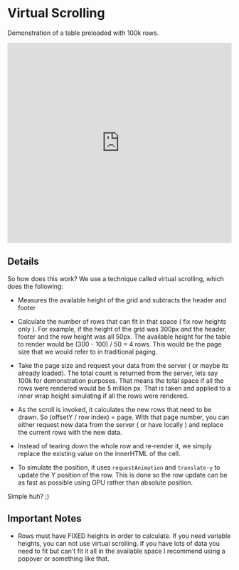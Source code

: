 # Virtual Scrolling
Demonstration of a table preloaded with 100k rows.

<iframe width="100%" height="450" frameborder="0" src="https://embed.plnkr.co/6h6oV3SpMywzR2hfDDWG?show=preview&autoCloseSidebar=true"></iframe>

## Details
So how does this work? We use a technique called virtual scrolling, which does the following:

- Measures the available height of the grid and subtracts the header and footer

- Calculate the number of rows that can fit in that space ( fix row heights only ). For example,
if the height of the grid was 300px and the header, footer and the row height was all 50px.
The available height for the table to render would be (300 - 100) / 50 = 4 rows. This would be the
page size that we would refer to in traditional paging.

- Take the page size and request your data from the server ( or maybe its already loaded). The total
count is returned from the server, lets say 100k for demonstration purposes. That means the total space
if all the rows were rendered would be 5 million px. That is taken and applied to a inner wrap height
simulating if all the rows were rendered.

- As the scroll is invoked, it calculates the new rows that need to be drawn. So (offsetY / row index) = page.
With that page number, you can either request new data from the server ( or have locally ) and replace
the current rows with the new data.

- Instead of tearing down the whole row and re-render it, we simply replace the existing value on the
innerHTML of the cell.

- To simulate the position, it uses `requestAnimation` and `translate-y` to update the Y position of the
row. This is done so the row update can be as fast as possible using GPU rather than absolute position.

Simple huh? ;)

## Important Notes

- Rows must have FIXED heights in order to calculate. If you need variable heights, you can not use
virtual scrolling. If you have lots of data you need to fit but can't fit it all in the available space
I recommend using a popover or something like that.
